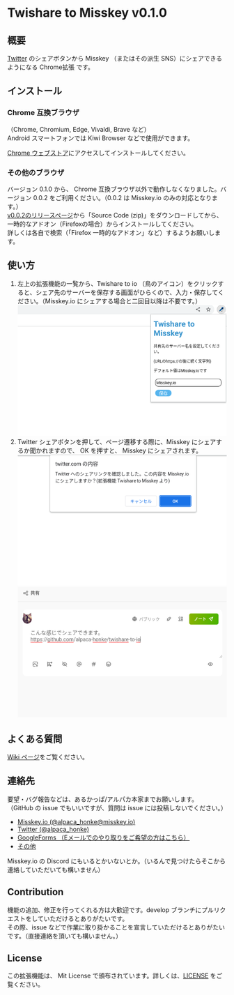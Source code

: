 # Twishare to Misskey v0.1.0  

## 概要

[Twitter](https://twitter.com/) のシェアボタンから Misskey （またはその派生 SNS）にシェアできるようになる Chrome拡張 です。  

## インストール

### Chrome 互換ブラウザ

（Chrome, Chromium, Edge, Vivaldi, Brave など）  
Android スマートフォンでは Kiwi Browser などで使用ができます。  

[Chrome ウェブストア](https://chrome.google.com/webstore/detail/twishare-to-io/fbaifpppndnlbbjcbjdfgbdkoibnipjb)にアクセスしてインストールしてください。  

### その他のブラウザ

バージョン 0.1.0 から、 Chrome 互換ブラウザ以外で動作しなくなりました。バージョン 0.0.2 をご利用ください。（0.0.2 は Misskey.io のみの対応となります。）  
[v0.0.2のリリースページ](https://github.com/alpaca-honke/twishare-to-io/releases/tag/0.0.2)から「Source Code (zip)」をダウンロードしてから、一時的なアドオン（Firefoxの場合）からインストールしてください。  
詳しくは各自で検索（「Firefox 一時的なアドオン」など）するようお願いします。  

## 使い方

1. 左上の拡張機能の一覧から、Twishare to io （鳥のアイコン）をクリックすると、シェア先のサーバーを保存する画面がひらくので、入力・保存してください。（Misskey.io にシェアする場合と二回目以降は不要です。）
![option_ui.png](images/option_ui.png)
1. Twitter シェアボタンを押して、ページ遷移する際に、Misskey にシェアするか聞かれますので、 OK を押すと、 Misskey にシェアされます。  
![popup.png](images/popup.png)
![share.png](images/share.png)

## よくある質問

[Wiki ページ](https://github.com/alpaca-honke/twishare-to-io/wiki/よくある質問)をご覧ください。  

## 連絡先

要望・バグ報告などは、あるかっぱ/アルパカ本家までお願いします。  
（GitHub の issue でもいいですが、質問は issue には投稿しないでください。）

- [Misskey.io (@alpaca_honke@misskey.io)](https://misskey.io/@alpaca_honke)
- [Twitter (@alpaca_honke)](https://twitter.com/alpaca_honke)
- [GoogleForms （Eメールでのやり取りをご希望の方はこちら）](https://docs.google.com/forms/d/e/1FAIpQLSdRuzAmGEqDV4RRd-70JKXD0lAHE6xjEp8Qp5-Jfut-ysQMYQ/viewform)
- [その他](https://alpaca-honke.github.io/)

Misskey.io の Discord にもいるとかいないとか。（いるんで見つけたらそこから連絡していただいても構いません）  

## Contribution

機能の追加、修正を行ってくれる方は大歓迎です。develop ブランチにプルリクエストをしていただけるとありがたいです。  
その際、issue などで作業に取り掛かることを宣言していただけるとありがたいです。（直接連絡を頂いても構いません。）  

## License

この拡張機能は、 Mit License で頒布されています。詳しくは、[LICENSE](LICENSE) をご覧ください。  
